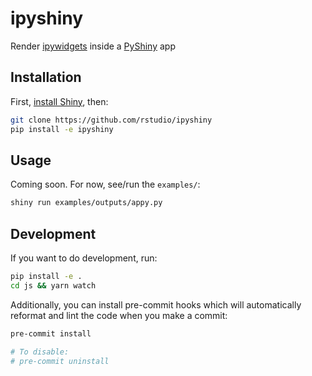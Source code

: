 ipyshiny
================

Render [ipywidgets](https://github.com/jupyter-widgets/ipywidgets) inside a [PyShiny](https://github.com/rstudio/prism) app 

## Installation

First, [install Shiny](https://rstudio.github.io/pyshiny-site/install.html), then:

```sh
git clone https://github.com/rstudio/ipyshiny
pip install -e ipyshiny
```

## Usage

Coming soon. For now, see/run the `examples/`:

```sh
shiny run examples/outputs/appy.py
```

## Development

If you want to do development, run:

```sh
pip install -e .
cd js && yarn watch
```

Additionally, you can install pre-commit hooks which will automatically reformat and lint the code when you make a commit:

```sh
pre-commit install

# To disable:
# pre-commit uninstall
```
